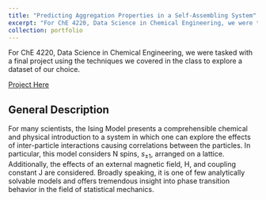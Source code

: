 ```yaml
---
title: "Predicting Aggregation Properties in a Self-Assembling System"
excerpt: "For ChE 4220, Data Science in Chemical Engineering, we were tasked with a final project using the techniques we covered in the class to explore a dataset of our choice."
collection: portfolio
---
```


For ChE 4220, Data Science in Chemical Engineering, we were tasked with a final project using the techniques we covered in the class to explore a dataset of our choice.

[Project Here](https://github.com/mohan-s1/lammps_work/blob/9793506a89e6bf689115417e5d5304fb69332e11/che_for_ds_final_project.ipynb)

## General Description 

For many scientists, the Ising Model presents a comprehensible chemical and physical introduction to a system in which one can explore the effects of inter-particle interactions causing correlations between the particles. In particular, this model considers N spins, $s_{\pm 1}$, arranged on a lattice. Additionally, the effects of an external magnetic field, H, and coupling constant J are considered. Broadly speaking, it is one of few analytically solvable models and offers tremendous insight into phase transition behavior in the field of statistical mechanics.
